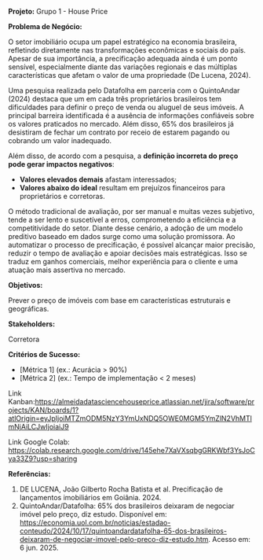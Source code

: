 **Projeto:** Grupo 1 - House Price

**Problema de Negócio:**

O setor imobiliário ocupa um papel estratégico na economia brasileira, refletindo diretamente nas transformações econômicas e sociais do país. Apesar de sua importância, a precificação adequada ainda é um ponto sensível, especialmente diante das variações regionais e das múltiplas características que afetam o valor de uma propriedade (De Lucena, 2024).

Uma pesquisa realizada pelo Datafolha em parceria com o QuintoAndar (2024) destaca que um em cada três proprietários brasileiros tem dificuldades para definir o preço de venda ou aluguel de seus imóveis. A principal barreira identificada é a ausência de informações confiáveis sobre os valores praticados no mercado. Além disso, 65% dos brasileiros já desistiram de fechar um contrato por receio de estarem pagando ou cobrando um valor inadequado.

Além disso, de acordo com a pesquisa, a **definição incorreta do preço pode gerar impactos negativos**:

- **Valores elevados demais** afastam interessados;
- **Valores abaixo do ideal** resultam em prejuízos financeiros para proprietários e corretoras.

O método tradicional de avaliação, por ser manual e muitas vezes subjetivo, tende a ser lento e suscetível a erros, comprometendo a eficiência e a competitividade do setor. Diante desse cenário, a adoção de um modelo preditivo baseado em dados surge como uma solução promissora. Ao automatizar o processo de precificação, é possível alcançar maior precisão, reduzir o tempo de avaliação e apoiar decisões mais estratégicas. Isso se traduz em ganhos comerciais, melhor experiência para o cliente e uma atuação mais assertiva no mercado.

**Objetivos:** 

Prever o preço de imóveis com base em características estruturais e geográficas.

**Stakeholders:**  

Corretora

**Critérios de Sucesso:**
  
- [Métrica 1] (ex.: Acurácia > 90%)  
- [Métrica 2] (ex.: Tempo de implementação < 2 meses)  

Link Kanban:https://almeidadatasciencehouseprice.atlassian.net/jira/software/projects/KAN/boards/1?atlOrigin=eyJpIjoiMTZmODM5NzY3YmUxNDQ5OWE0MGM5YmZlN2VhMTlmNjAiLCJwIjoiaiJ9

Link Google Colab: https://colab.research.google.com/drive/145ehe7XaVXsqbgGRKWbf3YsJoCya33Z9?usp=sharing

**Referências:**
1. DE LUCENA, João Gilberto Rocha Batista et al. Precificação de lançamentos imobiliários em Goiânia. 2024.
2. QuintoAndar/Datafolha: 65% dos brasileiros deixaram de negociar imóvel pelo preço, diz estudo. Disponível em: <https://economia.uol.com.br/noticias/estadao-conteudo/2024/10/17/quintoandardatafolha-65-dos-brasileiros-deixaram-de-negociar-imovel-pelo-preco-diz-estudo.htm>. Acesso em: 6 jun. 2025.
